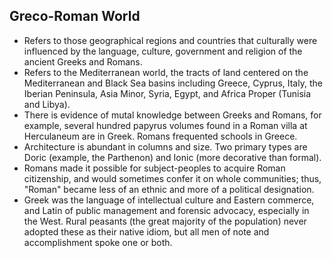 Greco-Roman World
-----------------

* Refers to those geographical regions and countries that culturally were influenced by the language, culture, government and religion of the ancient Greeks and Romans.
* Refers to the Mediterranean world, the tracts of land centered on the Mediterranean and Black Sea basins including Greece, Cyprus, Italy, the Iberian Peninsula, Asia Minor, Syria, Egypt, and Africa Proper (Tunisia and Libya).
* There is evidence of mutal knowledge between Greeks and Romans, for example, several hundred papyrus volumes found in a Roman villa at Herculaneum are in Greek. Romans frequented schools in Greece.
* Architecture is abundant in columns and size. Two primary types are Doric (example, the Parthenon) and Ionic (more decorative than formal).
* Romans made it possible for subject-peoples to acquire Roman citizenship, and would sometimes confer it on whole communities; thus, "Roman" became less of an ethnic and more of a political designation.
* Greek was the language of intellectual culture and Eastern commerce, and Latin of public management and forensic advocacy, especially in the West. Rural peasants (the great majority of the population) never adopted these as their native idiom, but all men of note and accomplishment spoke one or both.
